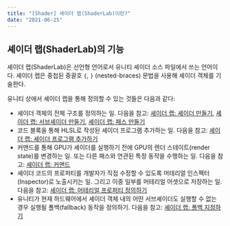 ```yaml
---
title: "[Shader] 셰이더 랩(ShaderLab)이란?"
date: "2021-06-25"
---
```


[셰이더 랩: 셰이더 만들기]: https://docs.unity3d.com/Manual/SL-Shader.html
[셰이더 랩: 서브셰이더 만들기]: https://docs.unity3d.com/Manual/SL-SubShader.html
[셰이더 랩: 패스 만들기]: https://docs.unity3d.com/Manual/SL-Pass.html
[셰이더 랩: 셰이더 프로그램 추가하기]: https://docs.unity3d.com/Manual/shader-shaderlab-code-blocks.html
[셰이더 랩: 커맨드]: https://docs.unity3d.com/Manual/shader-shaderlab-commands.html
[셰이더 랩: 머테리얼 프로퍼티 정의하기]: https://docs.unity3d.com/Manual/SL-Properties.html
[셰이더 랩: 폴백 지정하기]: https://docs.unity3d.com/Manual/SL-Fallback.html

## 셰이더 랩(ShaderLab)의 기능

셰이더 랩(ShaderLab)은 선언형 언어로서 유니티 셰이더 소스 파일에서 쓰는 언어이다. 셰이더 랩은 중첩된 중괄호 `{`, `}` (nested-braces) 문법을 사용해 셰이더 객체를 기술한다.

유니티 상에서 셰이더 랩을 통해 정의할 수 있는 것들은 다음과 같다:

- 셰이더 객체의 전체 구조를 정의하는 일. 다음을 참고: [셰이더 랩: 셰이더 만들기], [셰이더 랩: 서브셰이더 만들기], [셰이더 랩: 패스 만들기]
- 코드 블록을 통해 HLSL로 작성된 셰이더 프로그램 추가하는 일. 다음을 참고: [셰이더 랩: 셰이더 프로그램 추가하기]
- 커맨드를 통해 GPU가 셰이더를 실행하기 전에 GPU의 렌더 스테이트(render state)를 변경하는 일. 또는 다른 패스와 연관된 특정 동작을 수행하는 일. 다음을 참고: [셰이더 랩: 커맨드]
- 셰이더 코드의 프로퍼티를 개발자가 직접 수정할 수 있도록 머테리얼 인스펙터(Inspector)로 노출시키는 일. 그리고 이중 일부를 머테리얼 어셋으로 저장하는 일. 다음을 참고: [셰이더 랩: 머테리얼 프로퍼티 정의하기]
- 유니티가 현재 하드웨어에서 셰이더 객체 내의 어떤 서브셰이더도 실행할 수 없는 경우 실행될 폴백(fallback) 동작을 정의하기. 다음을 참고: [셰이더 랩: 폴백 지정하기]
